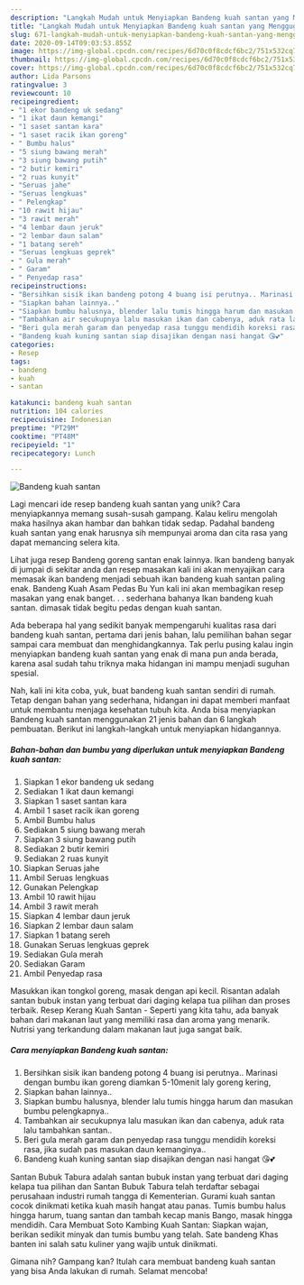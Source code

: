 ```yaml
---
description: "Langkah Mudah untuk Menyiapkan Bandeng kuah santan yang Menggugah Selera"
title: "Langkah Mudah untuk Menyiapkan Bandeng kuah santan yang Menggugah Selera"
slug: 671-langkah-mudah-untuk-menyiapkan-bandeng-kuah-santan-yang-menggugah-selera
date: 2020-09-14T09:03:53.855Z
image: https://img-global.cpcdn.com/recipes/6d70c0f8cdcf6bc2/751x532cq70/bandeng-kuah-santan-foto-resep-utama.jpg
thumbnail: https://img-global.cpcdn.com/recipes/6d70c0f8cdcf6bc2/751x532cq70/bandeng-kuah-santan-foto-resep-utama.jpg
cover: https://img-global.cpcdn.com/recipes/6d70c0f8cdcf6bc2/751x532cq70/bandeng-kuah-santan-foto-resep-utama.jpg
author: Lida Parsons
ratingvalue: 3
reviewcount: 10
recipeingredient:
- "1 ekor bandeng uk sedang"
- "1 ikat daun kemangi"
- "1 saset santan kara"
- "1 saset racik ikan goreng"
- " Bumbu halus"
- "5 siung bawang merah"
- "3 siung bawang putih"
- "2 butir kemiri"
- "2 ruas kunyit"
- "Seruas jahe"
- "Seruas lengkuas"
- " Pelengkap"
- "10 rawit hijau"
- "3 rawit merah"
- "4 lembar daun jeruk"
- "2 lembar daun salam"
- "1 batang sereh"
- "Seruas lengkuas geprek"
- " Gula merah"
- " Garam"
- " Penyedap rasa"
recipeinstructions:
- "Bersihkan sisik ikan bandeng potong 4 buang isi perutnya.. Marinasi dengan bumbu ikan goreng diamkan 5-10menit laly goreng kering,"
- "Siapkan bahan lainnya.."
- "Siapkan bumbu halusnya, blender lalu tumis hingga harum dan masukan bumbu pelengkapnya.."
- "Tambahkan air secukupnya lalu masukan ikan dan cabenya, aduk rata lalu tambahkan santan.."
- "Beri gula merah garam dan penyedap rasa tunggu mendidih koreksi rasa, jika sudah pas masukan daun kemanginya.."
- "Bandeng kuah kuning santan siap disajikan dengan nasi hangat 😘💕"
categories:
- Resep
tags:
- bandeng
- kuah
- santan

katakunci: bandeng kuah santan 
nutrition: 104 calories
recipecuisine: Indonesian
preptime: "PT29M"
cooktime: "PT48M"
recipeyield: "1"
recipecategory: Lunch

---
```



![Bandeng kuah santan](https://img-global.cpcdn.com/recipes/6d70c0f8cdcf6bc2/751x532cq70/bandeng-kuah-santan-foto-resep-utama.jpg)

Lagi mencari ide resep bandeng kuah santan yang unik? Cara menyiapkannya memang susah-susah gampang. Kalau keliru mengolah maka hasilnya akan hambar dan bahkan tidak sedap. Padahal bandeng kuah santan yang enak harusnya sih mempunyai aroma dan cita rasa yang dapat memancing selera kita.

Lihat juga resep Bandeng goreng santan enak lainnya. Ikan bandeng banyak di jumpai di sekitar anda dan resep masakan kali ini akan menyajikan cara memasak ikan bandeng menjadi sebuah ikan bandeng kuah santan paling enak. Bandeng Kuah Asam Pedas Bu Yun kali ini akan membagikan resep masakan yang enak banget. . . sederhana bahanya Ikan bandeng kuah santan. dimasak tidak begitu pedas dengan kuah santan.

Ada beberapa hal yang sedikit banyak mempengaruhi kualitas rasa dari bandeng kuah santan, pertama dari jenis bahan, lalu pemilihan bahan segar sampai cara membuat dan menghidangkannya. Tak perlu pusing kalau ingin menyiapkan bandeng kuah santan yang enak di mana pun anda berada, karena asal sudah tahu triknya maka hidangan ini mampu menjadi suguhan spesial.


Nah, kali ini kita coba, yuk, buat bandeng kuah santan sendiri di rumah. Tetap dengan bahan yang sederhana, hidangan ini dapat memberi manfaat untuk membantu menjaga kesehatan tubuh kita. Anda bisa menyiapkan Bandeng kuah santan menggunakan 21 jenis bahan dan 6 langkah pembuatan. Berikut ini langkah-langkah untuk menyiapkan hidangannya.

<!--inarticleads1-->

##### Bahan-bahan dan bumbu yang diperlukan untuk menyiapkan Bandeng kuah santan:

1. Siapkan 1 ekor bandeng uk sedang
1. Sediakan 1 ikat daun kemangi
1. Siapkan 1 saset santan kara
1. Ambil 1 saset racik ikan goreng
1. Ambil  Bumbu halus
1. Sediakan 5 siung bawang merah
1. Siapkan 3 siung bawang putih
1. Sediakan 2 butir kemiri
1. Sediakan 2 ruas kunyit
1. Siapkan Seruas jahe
1. Ambil Seruas lengkuas
1. Gunakan  Pelengkap
1. Ambil 10 rawit hijau
1. Ambil 3 rawit merah
1. Siapkan 4 lembar daun jeruk
1. Siapkan 2 lembar daun salam
1. Siapkan 1 batang sereh
1. Gunakan Seruas lengkuas geprek
1. Sediakan  Gula merah
1. Sediakan  Garam
1. Ambil  Penyedap rasa


Masukkan ikan tongkol goreng, masak dengan api kecil. Risantan adalah santan bubuk instan yang terbuat dari daging kelapa tua pilihan dan proses terbaik. Resep Kerang Kuah Santan - Seperti yang kita tahu, ada banyak bahan dari makanan laut yang memiliki rasa dan aroma yang menarik. Nutrisi yang terkandung dalam makanan laut juga sangat baik. 

<!--inarticleads2-->

##### Cara menyiapkan Bandeng kuah santan:

1. Bersihkan sisik ikan bandeng potong 4 buang isi perutnya.. Marinasi dengan bumbu ikan goreng diamkan 5-10menit laly goreng kering,
1. Siapkan bahan lainnya..
1. Siapkan bumbu halusnya, blender lalu tumis hingga harum dan masukan bumbu pelengkapnya..
1. Tambahkan air secukupnya lalu masukan ikan dan cabenya, aduk rata lalu tambahkan santan..
1. Beri gula merah garam dan penyedap rasa tunggu mendidih koreksi rasa, jika sudah pas masukan daun kemanginya..
1. Bandeng kuah kuning santan siap disajikan dengan nasi hangat 😘💕


Santan Bubuk Tabura adalah santan bubuk instan yang terbuat dari daging kelapa tua pilihan dan Santan Bubuk Tabura telah terdaftar sebagai perusahaan industri rumah tangga di Kementerian. Gurami kuah santan cocok dinikmati ketika kuah masih hangat atau panas. Tumis bumbu halus hingga harum, tuang santan dan tambah kecap manis Bango, masak hingga mendidih. Cara Membuat Soto Kambing Kuah Santan: Siapkan wajan, berikan sedikit minyak dan tumis bumbu yang telah. Sate bandeng Khas banten ini salah satu kuliner yang wajib untuk dinikmati. 

Gimana nih? Gampang kan? Itulah cara membuat bandeng kuah santan yang bisa Anda lakukan di rumah. Selamat mencoba!
